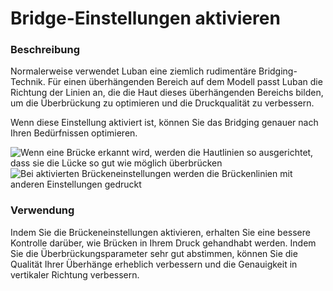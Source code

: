 Bridge-Einstellungen aktivieren
====
### **Beschreibung**
Normalerweise verwendet Luban eine ziemlich rudimentäre Bridging-Technik. Für einen überhängenden Bereich auf dem Modell passt Luban die Richtung der Linien an, die die Haut dieses überhängenden Bereichs bilden, um die Überbrückung zu optimieren und die Druckqualität zu verbessern.

Wenn diese Einstellung aktiviert ist, können Sie das Bridging genauer nach Ihren Bedürfnissen optimieren.

![Wenn eine Brücke erkannt wird, werden die Hautlinien so ausgerichtet, dass sie die Lücke so gut wie möglich überbrücken](../images/bridge_settings_enabled_default.png)
![Bei aktivierten Brückeneinstellungen werden die Brückenlinien mit anderen Einstellungen gedruckt](../images/bridge_settings_enabled_enabled.png)

### **Verwendung**
Indem Sie die Brückeneinstellungen aktivieren, erhalten Sie eine bessere Kontrolle darüber, wie Brücken in Ihrem Druck gehandhabt werden. Indem Sie die Überbrückungsparameter sehr gut abstimmen, können Sie die Qualität Ihrer Überhänge erheblich verbessern und die Genauigkeit in vertikaler Richtung verbessern.